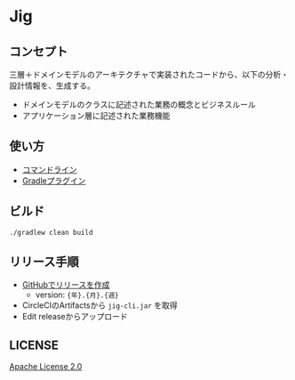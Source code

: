 # Jig

## コンセプト

三層＋ドメインモデルのアーキテクチャで実装されたコードから、以下の分析・設計情報を、生成する。

- ドメインモデルのクラスに記述された業務の概念とビジネスルール
- アプリケーション層に記述された業務機能

## 使い方

- [コマンドライン](./jig-cli)
- [Gradleプラグイン](./jig-gradle-plugin)

## ビルド

 `./gradlew clean build`

## リリース手順

- [GitHubでリリースを作成](https://github.com/dddjava/Jig/releases/new)
  - version: `{年}.{月}.{週}`
- CircleCIのArtifactsから `jig-cli.jar` を取得
- Edit releaseからアップロード

## LICENSE

[Apache License 2.0](LICENSE)

